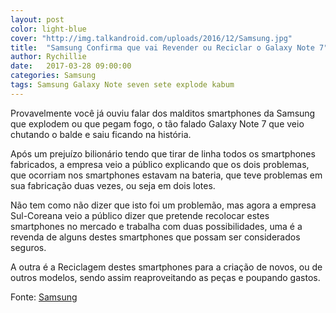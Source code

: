 ```yaml
---
layout: post
color: light-blue
cover: "http://img.talkandroid.com/uploads/2016/12/Samsung.jpg"
title:  "Samsung Confirma que vai Revender ou Reciclar o Galaxy Note 7"
author: Rychillie
date:   2017-03-28 09:00:00
categories: Samsung
tags: Samsung Galaxy Note seven sete explode kabum
---
```

Provavelmente você já ouviu falar dos malditos smartphones da Samsung que explodem ou que pegam fogo, o tão falado Galaxy Note 7 que veio chutando o balde e saiu ficando na história.

Após um prejuízo bilionário tendo que tirar de linha todos os smartphones fabricados, a empresa veio a público explicando que os dois problemas, que ocorriam nos smartphones estavam na bateria, que teve problemas em sua fabricação duas vezes, ou seja em dois lotes.

Não tem como não dizer que isto foi um problemão, mas agora a empresa Sul-Coreana veio a público dizer que pretende recolocar estes smartphones no mercado e trabalha com duas possibilidades, uma é a revenda de alguns destes smartphones que possam ser considerados seguros.

A outra é a Reciclagem destes smartphones para a criação de novos, ou de outros modelos, sendo assim reaproveitando as peças e poupando gastos.

Fonte: <a href="https://news.samsung.com/global/samsung-to-set-the-principles-to-recycle-of-returned-galaxy-note-7-devices-in-an-environmentally-friendly-way">Samsung</a>

<script async src="//pagead2.googlesyndication.com/pagead/js/adsbygoogle.js"></script>
<!-- Final_texto_okgnow -->
<ins class="adsbygoogle"
     style="display:block"
     data-ad-client="ca-pub-7837358846130941"
     data-ad-slot="9265933715"
     data-ad-format="auto"></ins>
<script>
(adsbygoogle = window.adsbygoogle || []).push({});
</script>
